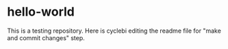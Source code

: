 # hello-world
This is a testing repository.
Here is cyclebi editing the readme file for "make and commit changes" step.
